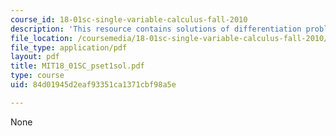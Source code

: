 ```yaml
---
course_id: 18-01sc-single-variable-calculus-fall-2010
description: 'This resource contains solutions of differentiation problems. '
file_location: /coursemedia/18-01sc-single-variable-calculus-fall-2010/84d01945d2eaf93351ca1371cbf98a5e_MIT18_01SC_pset1sol.pdf
file_type: application/pdf
layout: pdf
title: MIT18_01SC_pset1sol.pdf
type: course
uid: 84d01945d2eaf93351ca1371cbf98a5e

---
```

None